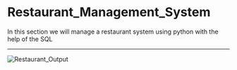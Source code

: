 # Restaurant_Management_System
In this section we will manage a restaurant system using python with the help of the SQL

____


![Restaurant_Output](https://github.com/Arda-Mehmet-Dincer/Library_management_system/assets/159493773/69396f67-76f6-41f6-af41-6a2f3abbb03b)



